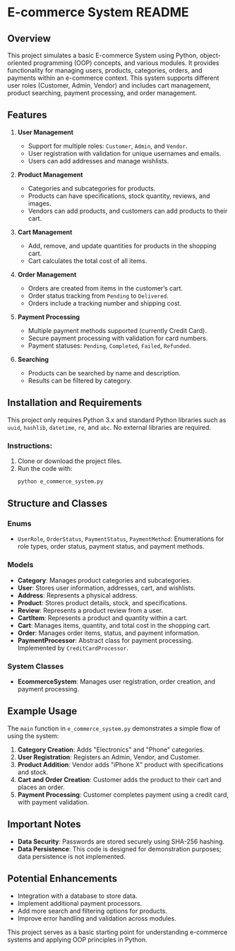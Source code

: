 # E-commerce System README

## Overview
This project simulates a basic E-commerce System using Python, object-oriented programming (OOP) concepts, and various modules. It provides functionality for managing users, products, categories, orders, and payments within an e-commerce context. This system supports different user roles (Customer, Admin, Vendor) and includes cart management, product searching, payment processing, and order management.

## Features
1. **User Management**
   - Support for multiple roles: `Customer`, `Admin`, and `Vendor`.
   - User registration with validation for unique usernames and emails.
   - Users can add addresses and manage wishlists.

2. **Product Management**
   - Categories and subcategories for products.
   - Products can have specifications, stock quantity, reviews, and images.
   - Vendors can add products, and customers can add products to their cart.

3. **Cart Management**
   - Add, remove, and update quantities for products in the shopping cart.
   - Cart calculates the total cost of all items.

4. **Order Management**
   - Orders are created from items in the customer’s cart.
   - Order status tracking from `Pending` to `Delivered`.
   - Orders include a tracking number and shipping cost.

5. **Payment Processing**
   - Multiple payment methods supported (currently Credit Card).
   - Secure payment processing with validation for card numbers.
   - Payment statuses: `Pending`, `Completed`, `Failed`, `Refunded`.

6. **Searching**
   - Products can be searched by name and description.
   - Results can be filtered by category.

## Installation and Requirements
This project only requires Python 3.x and standard Python libraries such as `uuid`, `hashlib`, `datetime`, `re`, and `abc`. No external libraries are required.

### Instructions:
1. Clone or download the project files.
2. Run the code with:
   ```bash
   python e_commerce_system.py
   ```

## Structure and Classes

### Enums
- `UserRole`, `OrderStatus`, `PaymentStatus`, `PaymentMethod`: Enumerations for role types, order status, payment status, and payment methods.

### Models
- **Category**: Manages product categories and subcategories.
- **User**: Stores user information, addresses, cart, and wishlists.
- **Address**: Represents a physical address.
- **Product**: Stores product details, stock, and specifications.
- **Review**: Represents a product review from a user.
- **CartItem**: Represents a product and quantity within a cart.
- **Cart**: Manages items, quantity, and total cost in the shopping cart.
- **Order**: Manages order items, status, and payment information.
- **PaymentProcessor**: Abstract class for payment processing. Implemented by `CreditCardProcessor`.

### System Classes
- **EcommerceSystem**: Manages user registration, order creation, and payment processing.

## Example Usage
The `main` function in `e_commerce_system.py` demonstrates a simple flow of using the system:
1. **Category Creation**: Adds "Electronics" and "Phone" categories.
2. **User Registration**: Registers an Admin, Vendor, and Customer.
3. **Product Addition**: Vendor adds "iPhone X" product with specifications and stock.
4. **Cart and Order Creation**: Customer adds the product to their cart and places an order.
5. **Payment Processing**: Customer completes payment using a credit card, with payment validation.

## Important Notes
- **Data Security**: Passwords are stored securely using SHA-256 hashing.
- **Data Persistence**: This code is designed for demonstration purposes; data persistence is not implemented.

## Potential Enhancements
- Integration with a database to store data.
- Implement additional payment processors.
- Add more search and filtering options for products.
- Improve error handling and validation across modules.

This project serves as a basic starting point for understanding e-commerce systems and applying OOP principles in Python.